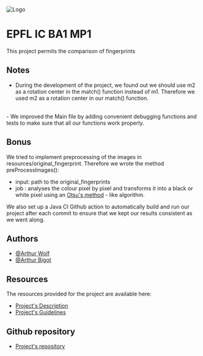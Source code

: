 
![Logo](https://upload.wikimedia.org/wikipedia/commons/f/f4/Logo_EPFL.svg)

# EPFL IC BA1 MP1
This project permits the comparison of fingerprints

## Notes
- During the development of the project, we found out we should use m2 as a rotation center in the match() function instead of m1.
Therefore we used m2 as a rotation center in our match() function.
<br>
- We improved the Main file by adding convenient debugging functions and tests to make sure that all our functions work properly.

## Bonus

We tried to implement preprocessing of the images in resources/original_fingerprint.
Therefore we wrote the method preProcessImages():

- input: path to the original_fingerprints 
- job : analyses the colour pixel by pixel and transforms it into a black or white pixel using an [Otsu's method](https://en.wikipedia.org/wiki/Otsu%27s_method) - like algorithm.

We also set up a Java CI Github action to automatically build and run our project after each commit to ensure that we kept our results consistent as we went along.

## Authors

- [@Arthur Wolf](https://www.github.com/arthur-wolf)
- [@Arthur Bigot](https://www.github.com/MisteFr)


## Resources

The resources provided for the project are available here:
- [Project's Description](https://proginsc.epfl.ch/wwwhiver/mini-projet1/descriptif.html)
- [Project's Guidelines](https://proginsc.epfl.ch/wwwhiver/mini-projet1/fingerprint.pdf)

## Github repository
- [Project's repository](https://github.com/arthur-wolf/ba1-mp1)